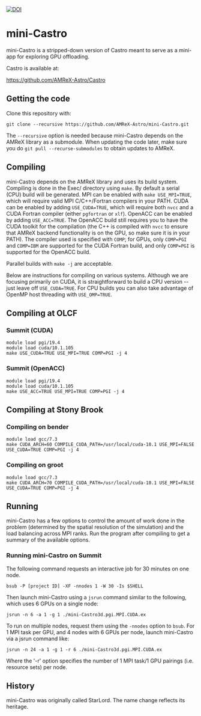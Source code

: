 [![DOI](https://zenodo.org/badge/92557777.svg)](https://zenodo.org/badge/latestdoi/92557777)

# mini-Castro

mini-Castro is a stripped-down version of Castro meant to serve as a
mini-app for exploring GPU offloading.

Castro is available at:

https://github.com/AMReX-Astro/Castro

## Getting the code

Clone this repository with:

```
git clone --recursive https://github.com/AMReX-Astro/mini-Castro.git
```

The `--recursive` option is needed because mini-Castro depends on the
AMReX library as a submodule. When updating the code later, make sure
you do `git pull --recurse-submodules` to obtain updates to AMReX.

## Compiling

mini-Castro depends on the AMReX library and uses its build system. Compiling
is done in the Exec/ directory using `make`. By default a serial (CPU) build will
be generated. MPI can be enabled with `make USE_MPI=TRUE`, which will require
valid MPI C/C++/Fortran compilers in your PATH. CUDA can be enabled by adding
`USE_CUDA=TRUE`, which will require both `nvcc` and a CUDA Fortran compiler
(either `pgfortran` or `xlf`). OpenACC can be enabled by adding `USE_ACC=TRUE`.
The OpenACC build still requires you to have the CUDA toolkit for the compilation
(the C++ is compiled with `nvcc` to ensure that AMReX backend functionality is on
the GPU, so make sure it is in your PATH). The compiler used is specified with `COMP`;
for GPUs, only `COMP=PGI` and `COMP=IBM` are supported for the CUDA Fortran build, and
only `COMP=PGI` is supported for the OpenACC build.

Parallel builds with `make -j` are acceptable.

Below are instructions for compiling on various systems. Although we are focusing
primarily on CUDA, it is straightforward to build a CPU version -- just leave off
`USE_CUDA=TRUE`. For CPU builds you can also take advantage of OpenMP host threading
with `USE_OMP=TRUE`.

## Compiling at OLCF

### Summit (CUDA)

```
module load pgi/19.4
module load cuda/10.1.105
make USE_CUDA=TRUE USE_MPI=TRUE COMP=PGI -j 4
```

### Summit (OpenACC)

```
module load pgi/19.4
module load cuda/10.1.105
make USE_ACC=TRUE USE_MPI=TRUE COMP=PGI -j 4
```

## Compiling at Stony Brook

### Compiling on bender

```
module load gcc/7.3
make CUDA_ARCH=60 COMPILE_CUDA_PATH=/usr/local/cuda-10.1 USE_MPI=FALSE USE_CUDA=TRUE COMP=PGI -j 4
```

### Compiling on groot

```
module load gcc/7.3
make CUDA_ARCH=70 COMPILE_CUDA_PATH=/usr/local/cuda-10.1 USE_MPI=FALSE USE_CUDA=TRUE COMP=PGI -j 4
```

## Running

mini-Castro has a few options to control the amount of work done
in the problem (determined by the spatial resolution of the
simulation) and the load balancing across MPI ranks. Run the program
after compiling to get a summary of the available options.

### Running mini-Castro on Summit

The following command requests an interactive job for 30 minutes on one node.

`bsub -P [project ID] -XF -nnodes 1 -W 30 -Is $SHELL`

Then launch mini-Castro using a `jsrun` command similar to the following,
which uses 6 GPUs on a single node:

`jsrun -n 6 -a 1 -g 1 ./mini-Castro3d.pgi.MPI.CUDA.ex`

To run on multiple nodes, request them using the `-nnodes` option to `bsub`.
For 1 MPI task per GPU, and 4 nodes with 6 GPUs per node, launch
mini-Castro via a jsrun command like:

`jsrun -n 24 -a 1 -g 1 -r 6 ./mini-Castro3d.pgi.MPI.CUDA.ex`

Where the '-r' option specifies the number of 1 MPI task/1 GPU
pairings (i.e. resource sets) per node.

## History

mini-Castro was originally called StarLord.  The name change reflects
its heritage.
